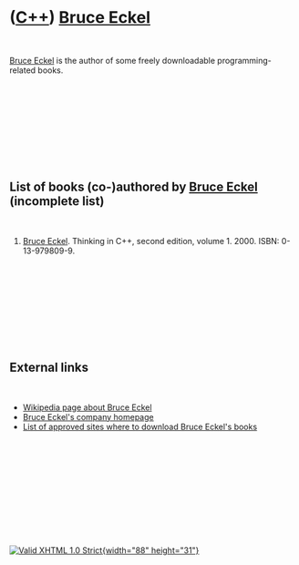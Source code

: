



 

 

 

 

 

([C++](Cpp.htm)) [Bruce Eckel](CppBruceEckel.htm)
=================================================

 

[Bruce Eckel](CppBruceEckel.htm) is the author of some freely
downloadable programming-related books.

 

 

 

 

 

List of books (co-)authored by [Bruce Eckel](CppBruceEckel.htm) (incomplete list)
---------------------------------------------------------------------------------

 

1.  [Bruce Eckel](CppBruceEckel.htm). Thinking in C++, second edition,
    volume 1. 2000. ISBN: 0-13-979809-9.

 

 

 

 

 

External links
--------------

 

-   [Wikipedia page about Bruce
    Eckel](http://en.wikipedia.org/wiki/Bruce_Eckel)
-   [Bruce Eckel's company homepage](http://www.mindviewinc.com)
-   [List of approved sites where to download Bruce Eckel's
    books](http://mindviewinc.com/Books/DownloadSites)

 

 

 

 

 





 

[![Valid XHTML 1.0 Strict](valid-xhtml10.png){width="88"
height="31"}](http://validator.w3.org/check?uri=referer)
